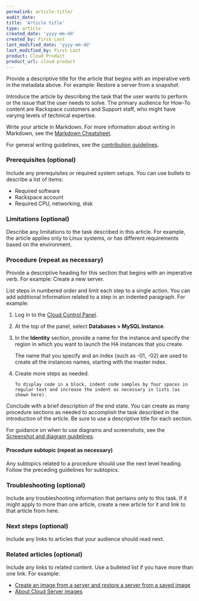 ```yaml
---
permalink: article-title/
audit_date:
title: 'Article title'
type: article
created_date: 'yyyy-mm-dd'
created_by: First Last
last_modified_date: 'yyyy-mm-dd'
last_modified_by: First Last
product: Cloud Product
product_url: cloud-product
---
```


Provide a descriptive title for the article that begins with an imperative verb in the metadata above. For example: Restore a server from a snapshot.

Introduce the article by describing the task that the user wants to perform or the issue that the user needs to solve. The primary audience for How-To content are Rackspace customers and Support staff, who might have varying levels of technical expertise.

Write your article in Markdown. For more information about writing in Markdown, see the [Markdown Cheatsheet](https://github.com/adam-p/markdown-here/wiki/Markdown-Cheatsheet).

For general writing guidelines, see the [contribution guidelines](https://github.com/rackerlabs/rackspace-how-to/blob/master/CONTRIBUTING.md).

### Prerequisites (optional)

Include any prerequisites or required system setups. You can use bullets to describe a list of items:

   - Required software
   - Rackspace account
   - Required CPU, networking, disk

### Limitations (optional)

Describe any limitations to the task described in this article. For example, the article applies only to Linux systems, or has different requirements based on the environment.

### Procedure (repeat as necessary)

Provide a descriptive heading for this section that begins with an imperative verb. For example: Create a new server.

List steps in numbered order and limit each step to a single action. You can add additional information related to a step in an indented paragraph. For example:

1. Log in to the [Cloud Control Panel](https://mycloud.rackspace.com/).
2. At the top of the panel, select **Databases > MySQL Instance**.
3. In the **Identity** section, provide a name for the instance and specify the region in which you want to launch the HA instances that you create.

   The name that you specify and an index (such as -01, -02) are used to create all the instances names, starting with the master index.

3. Create more steps as needed.

       To display code in a block, indent code samples by four spaces in regular text and increase the indent as necessary in lists (as shown here).

Conclude with a brief description of the end state. You can create as many procedure sections as needed to accomplish the task described in the introduction of the article. Be sure to use a descriptive title for each section.

For guidance on when to use diagrams and screenshots, see the [Screenshot and diagram guidelines](http://rackerlabs.github.io/docs-rackspace/style-guide/screenshot-diagram-guidelines.html).

#### Procedure subtopic (repeat as necessary)

Any subtopics related to a procedure should use the next level heading. Follow the preceding guidelines for subtopics.

### Troubleshooting (optional)

Include any troubleshooting information that pertains only to this task. If it might apply to more than one article, create a new article for it and link to that article from here.

### Next steps (optional)

Include any links to articles that your audience should read next.

### Related articles (optional)

Include any links to related content. Use a bulleted list if you have more than one link. For example:

- [Create an image from a server and restore a server from a saved image](/how-to/create-an-image-from-a-server-and-restore-a-server-from-a-saved-image)
- [About Cloud Server images](/how-to/about-cloud-server-images)
